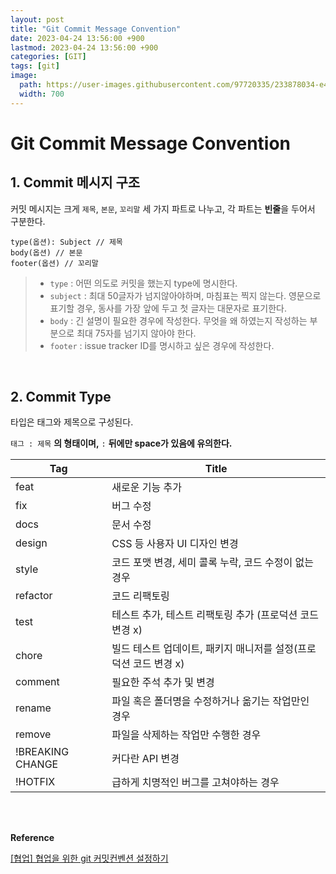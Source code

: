 ```yaml
---
layout: post
title: "Git Commit Message Convention"
date: 2023-04-24 13:56:00 +900
lastmod: 2023-04-24 13:56:00 +900
categories: [GIT]
tags: [git]
image: 
  path: https://user-images.githubusercontent.com/97720335/233878034-e4b9bad7-48ad-4eeb-aa97-c4249c60edef.png
  width: 700
---
```


# Git Commit Message Convention

## 1. Commit 메시지 구조
커밋 메시지는 크게 `제목`, `본문`, `꼬리말` 세 가지 파트로 나누고, 각 파트는 **빈줄**을 두어서 구분한다.

```
type(옵션): Subject // 제목
body(옵션) // 본문
footer(옵션) // 꼬리말
```
> - `type` : 어떤 의도로 커밋을 했는지 type에 명시한다.
> - `subject` : 최대 50글자가 넘지않아야하며, 마침표는 찍지 않는다. 영문으로 표기할 경우, 동사를 가장 앞에 두고 첫 글자는 대문자로 표기한다.
> - `body` : 긴 설명이 필요한 경우에 작성한다. 무엇을 왜 하였는지 작성하는 부분으로 최대 75자를 넘기지 않아야 한다.
> - `footer` : issue tracker ID를 명시하고 싶은 경우에 작성한다.

<br>

## 2. Commit Type

타입은 태그와 제목으로 구성된다.

`태그 : 제목` **의 형태이며,** `:` **뒤에만 space가 있음에 유의한다.**

Tag | Title
-- | --
feat | 새로운 기능 추가
fix | 버그 수정
docs | 문서 수정
design | CSS 등 사용자 UI 디자인 변경
style | 코드 포맷 변경, 세미 콜록 누락, 코드 수정이 없는 경우
refactor | 코드 리팩토링
test | 테스트 추가, 테스트 리팩토링 추가 (프로덕션 코드 변경 x)
chore | 빌드 테스트 업데이트, 패키지 매니저를 설정(프로덕션 코드 변경 x)
comment | 필요한 주석 추가 및 변경
rename | 파일 혹은 폴더명을 수정하거나 옮기는 작업만인 경우
remove | 파일을 삭제하는 작업만 수행한 경우
!BREAKING CHANGE | 커다란 API 변경
!HOTFIX | 급하게 치명적인 버그를 고쳐야하는 경우

<br><br>

**Reference**

[[협업] 협업을 위한 git 커밋컨벤션 설정하기](https://overcome-the-limits.tistory.com/entry/%ED%98%91%EC%97%85-%ED%98%91%EC%97%85%EC%9D%84-%EC%9C%84%ED%95%9C-%EA%B8%B0%EB%B3%B8%EC%A0%81%EC%9D%B8-git-%EC%BB%A4%EB%B0%8B%EC%BB%A8%EB%B2%A4%EC%85%98-%EC%84%A4%EC%A0%95%ED%95%98%EA%B8%B0)

<br>